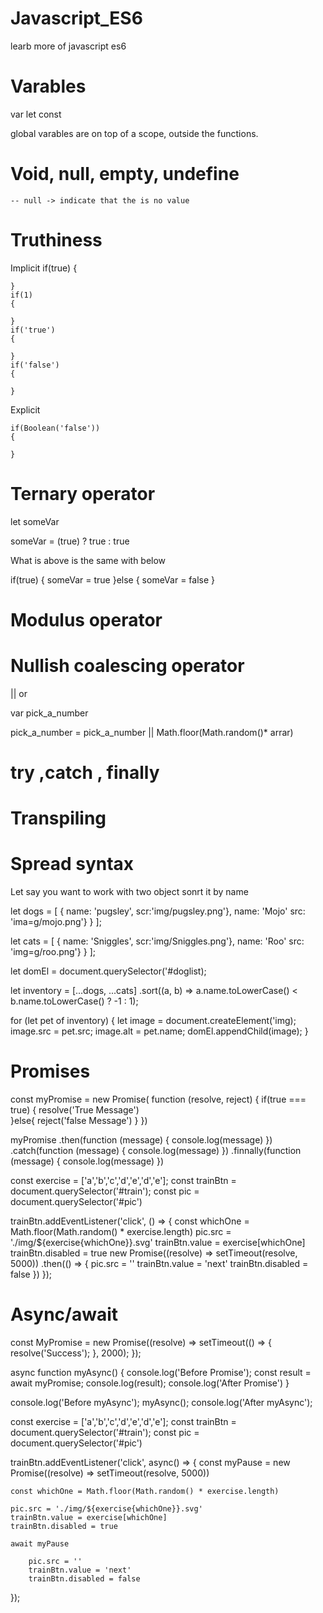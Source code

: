 # Javascript_ES6
learb more of javascript es6

# Varables
var 
let 
const

global varables
are on top of a scope, outside the functions.

# Void, null, empty, undefine
    -- null -> indicate that the is no value

# Truthiness 

Implicit
    if(true)
    {

    }
    if(1)
    {

    }
    if('true')
    {

    }
    if('false')
    {

    }

Explicit

    if(Boolean('false'))
    {

    }

# Ternary operator

let someVar

someVar = (true) ? true : true

What is above is the same with below

if(true) {
    someVar = true
}else {
    someVar = false
}

# Modulus operator

# Nullish coalescing operator
|| or

var pick_a_number

pick_a_number = pick_a_number || Math.floor(Math.random()* arrar)

# try ,catch , finally
# Transpiling
# Spread syntax
Let say you want to work with two object sonrt it by name

let dogs = [
        {
            name: 'pugsley', scr:'img/pugsley.png'},
            name: 'Mojo' src: 'ima=g/mojo.png'}
        }
    ];

let cats = [
    {
        name: 'Sniggles', scr:'img/Sniggles.png'},
        name: 'Roo' src: 'img=g/roo.png'}
    }
];

let domEl = document.querySelector('#doglist);

let inventory = [...dogs, ...cats]
    .sort((a, b) => a.name.toLowerCase() <
    b.name.toLowerCase() ? -1 : 1);

for (let pet of inventory) {
    let image = document.createElement('img);
    image.src = pet.src;
    image.alt = pet.name;
    domEl.appendChild(image);
}

# Promises

const myPromise = new Promise(
    function (resolve, reject) {
        if(true === true)
        {
          resolve('True Message')  
        }else{
            reject('false Message')
        }
    })

myPromise
.then(function (message) {
    console.log(message)
})
.catch(function (message) {
    console.log(message)
})
.finnally(function (message) {
        console.log(message)
})

const exercise = ['a','b','c','d','e','d','e'];
const trainBtn = document.querySelector('#train');
const pic = document.querySelector('#pic')

trainBtn.addEventListener('click', () => {
    const whichOne = 
    Math.floor(Math.random() * exercise.length)
    pic.src = './img/${exercise{whichOne}}.svg'
    trainBtn.value = exercise[whichOne]
    trainBtn.disabled = true
    new Promise((resolve) => setTimeout(resolve, 5000))
    .then(() => {
        pic.src = ''
        trainBtn.value = 'next'
        trainBtn.disabled = false
    })
});

# Async/await

const MyPromise = new Promise((resolve) =>
setTimeout(() => {
    resolve('Success');
}, 2000);
});

async function myAsync() {
    console.log('Before Promise');
    const result = await myPromise;
    console.log(result);
    console.log('After Promise')
}

console.log('Before myAsync');
myAsync();
console.log('After myAsync');

const exercise = ['a','b','c','d','e','d','e'];
const trainBtn = document.querySelector('#train');
const pic = document.querySelector('#pic')

trainBtn.addEventListener('click', async() => {
    const myPause = new Promise((resolve) => 
    setTimeout(resolve, 5000))

    const whichOne = Math.floor(Math.random() * exercise.length)

    pic.src = './img/${exercise{whichOne}}.svg'
    trainBtn.value = exercise[whichOne]
    trainBtn.disabled = true

    await myPause

        pic.src = ''
        trainBtn.value = 'next'
        trainBtn.disabled = false
    
});